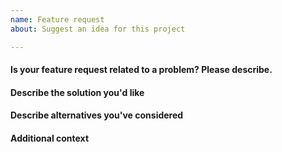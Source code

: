 ```yaml
---
name: Feature request
about: Suggest an idea for this project

---
```


#### Is your feature request related to a problem? Please describe.
<!-- A clear and concise description of what the problem is. Ex. I'm always frustrated when [...] -->

#### Describe the solution you'd like
<!-- A clear and concise description of what you want to happen. -->

#### Describe alternatives you've considered
<!-- A clear and concise description of any alternative solutions or features you've considered. -->

#### Additional context
<!-- Add any other context or screenshots about the feature request here. -->
